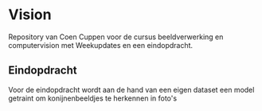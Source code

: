 # Vision

Repository van Coen Cuppen voor de cursus beeldverwerking en computervision met Weekupdates en een eindopdracht.

## Eindopdracht

Voor de eindopdracht wordt aan de hand van een eigen dataset een model getraint om konijnenbeeldjes te herkennen in foto's
